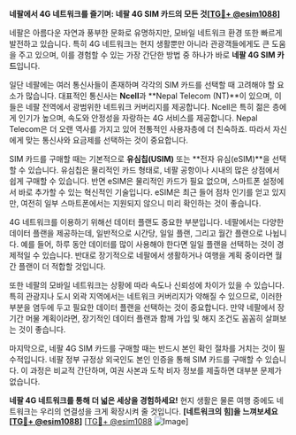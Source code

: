 **네팔에서 4G 네트워크를 즐기며: 네팔 4G SIM 카드의 모든 것[[TG💪+ @esim1088](https://t.me/s/esim1088)]**

네팔은 아름다운 자연과 풍부한 문화로 유명하지만, 모바일 네트워크 환경 또한 빠르게 발전하고 있습니다. 특히 4G 네트워크는 현지 생활뿐만 아니라 관광객들에게도 큰 도움을 주고 있으며, 이를 경험할 수 있는 가장 간단한 방법 중 하나가 바로 **네팔 4G SIM 카드**입니다.

일단 네팔에는 여러 통신사들이 존재하며 각각의 SIM 카드를 선택할 때 고려해야 할 요소가 많습니다. 대표적인 통신사는 **Ncell**과 **Nepal Telecom (NT)**이 있으며, 이들은 네팔 전역에서 광범위한 네트워크 커버리지를 제공합니다. Ncell은 특히 젊은 층에게 인기가 높으며, 속도와 안정성을 자랑하는 4G 서비스를 제공합니다. Nepal Telecom은 더 오랜 역사를 가지고 있어 전통적인 사용자층에 더 친숙하죠. 따라서 자신에게 맞는 통신사와 요금제를 선택하는 것이 중요합니다.

SIM 카드를 구매할 때는 기본적으로 **유심칩(USIM)** 또는 **전자 유심(eSIM)**을 선택할 수 있습니다. 유심칩은 물리적인 카드 형태로, 네팔 공항이나 시내의 많은 상점에서 쉽게 구매할 수 있습니다. 반면 eSIM은 물리적인 카드가 필요 없으며, 스마트폰 설정에서 바로 추가할 수 있는 혁신적인 기술입니다. eSIM은 최근 들어 점차 인기를 얻고 있지만, 여전히 일부 스마트폰에서는 지원되지 않으니 미리 확인하는 것이 좋습니다.

4G 네트워크를 이용하기 위해선 데이터 플랜도 중요한 부분입니다. 네팔에서는 다양한 데이터 플랜을 제공하는데, 일반적으로 시간당, 일일 플랜, 그리고 월간 플랜으로 나뉩니다. 예를 들어, 하루 동안 데이터를 많이 사용해야 한다면 일일 플랜을 선택하는 것이 경제적일 수 있습니다. 반대로 장기적으로 네팔에서 생활하거나 여행을 계획 중이라면 월간 플랜이 더 적합할 것입니다.

또한 네팔의 모바일 네트워크는 상황에 따라 속도나 신뢰성에 차이가 있을 수 있습니다. 특히 관광지나 도시 외곽 지역에서는 네트워크 커버리지가 약해질 수 있으므로, 이러한 부분을 염두에 두고 필요한 데이터 플랜을 선택하는 것이 중요합니다. 만약 네팔에서 장기간 머물 계획이라면, 장기적인 데이터 플랜과 함께 가입 및 해지 조건도 꼼꼼히 살펴보는 것이 좋습니다.

 마지막으로, 네팔 4G SIM 카드를 구매할 때는 반드시 본인 확인 절차를 거치는 것이 필수적입니다. 네팔 정부 규정상 외국인도 본인 인증을 통해 SIM 카드를 구매할 수 있습니다. 이 과정은 비교적 간단하며, 여권 사본과 도착 비자 정보를 제출하면 대부분 문제가 없습니다.

**네팔 4G 네트워크를 통해 더 넓은 세상을 경험하세요!** 현지 생활은 물론 여행 중에도 네트워크는 우리의 연결성을 크게 확장시켜 줄 것입니다. **[네트워크의 힘]을 느껴보세요[[TG💪+ @esim1088](https://t.me/s/esim1088)]** [[TG💪+ @esim1088](https://t.me/s/esim1088) ![Image](https://i.postimg.cc/Y0z9fWf4/image.png)]